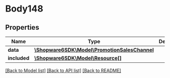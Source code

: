 # Body148

## Properties
Name | Type | Description | Notes
------------ | ------------- | ------------- | -------------
**data** | [**\Shopware6SDK\Model\PromotionSalesChannel**](PromotionSalesChannel.md) |  | [optional] 
**included** | [**\Shopware6SDK\Model\Resource[]**](Resource.md) |  | [optional] 

[[Back to Model list]](../../README.md#documentation-for-models) [[Back to API list]](../../README.md#documentation-for-api-endpoints) [[Back to README]](../../README.md)

